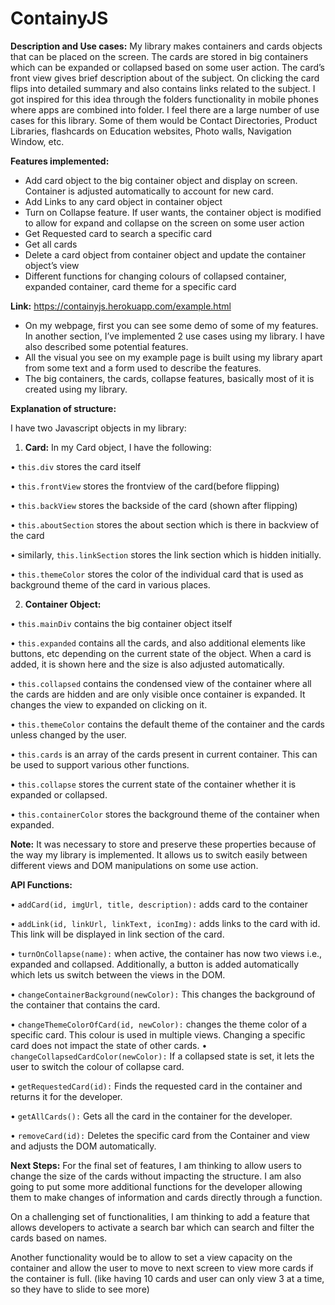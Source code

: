 # ContainyJS

**Description and Use cases:** My library makes containers and cards objects that can be placed on the screen. The cards are stored in big containers which can be expanded or collapsed based on some user action. The card’s front view gives brief description about of the subject. On clicking the card flips into detailed summary and also contains links related to the subject. I got inspired for this idea through the folders functionality in mobile phones where apps are combined into folder.
I feel there are a large number of use cases for this library. Some of them would be Contact Directories, Product Libraries, flashcards on Education websites, Photo walls, Navigation Window, etc.

**Features implemented:**

- Add card object to the big container object and display on screen. Container is adjusted automatically to account for new card.
- Add Links to any card object in container object
- Turn on Collapse feature. If user wants, the container object is modified to allow for expand and collapse on the screen on some user action
- Get Requested card to search a specific card
- Get all cards
- Delete a card object from container object and update the container object’s view
- Different functions for changing colours of collapsed container, expanded container, card theme for a specific card

**Link:** https://containyjs.herokuapp.com/example.html

- On my webpage, first you can see some demo of some of my features. In another section, I’ve implemented 2 use cases using my library. I have also described some potential features.
- All the visual you see on my example page is built using my library apart from some text and a form used to describe the features.
- The big containers, the cards, collapse features, basically most of it is created using my library.

**Explanation of structure:**

I have two Javascript objects in my library:

1.  **Card:**
In my Card object, I have the following:

• `this.div` stores the card itself

• `this.frontView` stores the frontview of the card(before flipping)

• `this.backView` stores the backside of the card (shown after flipping)

• `this.aboutSection` stores the about section which is there in backview of the card

• similarly, `this.linkSection` stores the link section which is hidden initially.

• `this.themeColor` stores the color of the individual card that is used as background theme of the card in various places.

2.  **Container Object:**

• `this.mainDiv` contains the big container object itself

• `this.expanded` contains all the cards, and also additional elements like buttons, etc depending on the current state of the object. When a card is added, it is shown here and the size is also adjusted automatically.

• `this.collapsed` contains the condensed view of the container where all the cards are hidden and are only visible once container is expanded. It changes the view to expanded on clicking on it.

• `this.themeColor` contains the default theme of the container and the cards unless changed by the user.

• `this.cards` is an array of the cards present in current container. This can be used to support various other functions.

• `this.collapse` stores the current state of the container whether it is expanded or collapsed.

• `this.containerColor` stores the background theme of the container when expanded.

**Note:** It was necessary to store and preserve these properties because of the way my library is implemented. It allows us to switch easily between different views and DOM manipulations on some use action.

**API Functions:**

• `addCard(id, imgUrl, title, description):` adds card to the container

• `addLink(id, linkUrl, linkText, iconImg):` adds links to the card with id. This link will be displayed in link section of the card.

• `turnOnCollapse(name):` when active, the container has now two views i.e., expanded and collapsed. Additionally, a button is added automatically which lets us switch between the views in the DOM.

• `changeContainerBackground(newColor):` This changes the background of the container that contains the card.

• `changeThemeColorOfCard(id, newColor):` changes the theme color of a specific card. This colour is used in multiple views. Changing a specific card does not impact the state of other cards.
• `changeCollapsedCardColor(newColor):` If a collapsed state is set, it lets the user to switch the colour of collapse card.

• `getRequestedCard(id):` Finds the requested card in the container and returns it for the developer.

• `getAllCards():` Gets all the card in the container for the developer.

• `removeCard(id):` Deletes the specific card from the Container and view and adjusts the DOM automatically.

**Next Steps:**
For the final set of features, I am thinking to allow users to change the size of the cards without impacting the structure. I am also going to put some more additional functions for the developer allowing them to make changes of information and cards directly through a function.

On a challenging set of functionalities, I am thinking to add a feature that allows developers to activate a search bar which can search and filter the cards based on names.

Another functionality would be to allow to set a view capacity on the container and allow the user to move to next screen to view more cards if the container is full. (like having 10 cards and user can only view 3 at a time, so they have to slide to see more)
